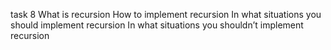 task 8
What is recursion
How to implement recursion
In what situations you should implement recursion
In what situations you shouldn’t implement recursion
